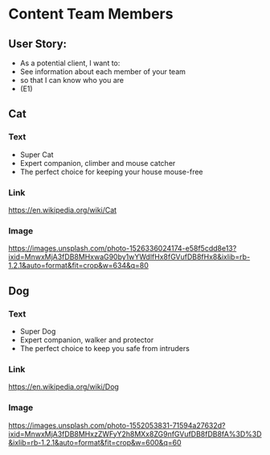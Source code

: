 # Content Team Members

## User Story: 
  - As a potential client, I want to: 
  - See information about each member of your team 
  - so that I can know who you are 
  - (E1)


## Cat

### Text
- Super Cat
- Expert companion, climber and mouse catcher
- The perfect choice for keeping your house mouse-free

### Link
https://en.wikipedia.org/wiki/Cat

### Image
https://images.unsplash.com/photo-1526336024174-e58f5cdd8e13?ixid=MnwxMjA3fDB8MHxwaG90by1wYWdlfHx8fGVufDB8fHx8&ixlib=rb-1.2.1&auto=format&fit=crop&w=634&q=80



## Dog

### Text
- Super Dog
- Expert companion, walker and protector
- The perfect choice to keep you safe from intruders

### Link
https://en.wikipedia.org/wiki/Dog

### Image
https://images.unsplash.com/photo-1552053831-71594a27632d?ixid=MnwxMjA3fDB8MHxzZWFyY2h8MXx8ZG9nfGVufDB8fDB8fA%3D%3D&ixlib=rb-1.2.1&auto=format&fit=crop&w=600&q=60

